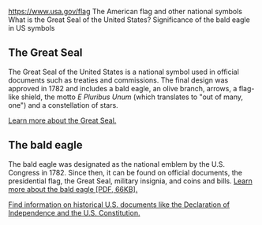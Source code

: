 

https://www.usa.gov/flag
The American flag and other national symbols
What is the Great Seal of the United States?
Significance of the bald eagle in US symbols

**The Great Seal**
------------------

The Great Seal of the United States is a national symbol used in official documents such as treaties and commissions. The final design was approved in 1782 and includes a bald eagle, an olive branch, arrows, a flag-like shield, the motto
*E Pluribus Unum*
(which translates to "out of many, one") and a constellation of stars.

[Learn more about the Great Seal.](https://diplomacy.state.gov/the-great-seal/)

**The bald eagle**
------------------

The bald eagle was designated as the national emblem by the U.S. Congress in 1782. Since then, it can be found on official documents, the presidential flag, the Great Seal, military insignia, and coins and bills.
[Learn more about the bald eagle [PDF, 66KB].](https://www.va.gov/opa/publications/celebrate/eagle.pdf)

[Find information on historical U.S. documents like the Declaration of Independence and the U.S. Constitution.](https://www.usa.gov/historical-documents)
